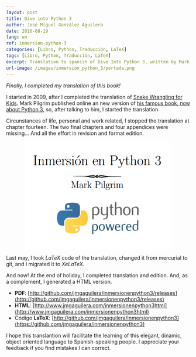 ```yaml
---
layout: post
title: Dive into Python 3
author: José Miguel González Aguilera
date: 2016-08-19
lang: en
ref: inmersion-python-3
categories: [Libro, Python, Traducción, LaTeX]
tags: [Libro, Python, Traducción, LaTeX]
excerpt: Translation to spanish of Dive Into Python 3, written by Mark Pilgrim.
url-image: /images/inmersion_python_3/portada.png
---
```


*Finally, I completed my translation of this book!*

I started in 2009, after I completed the translation of [Snake Wrangling for Kids](https://github.com/jmgaguilera/swfk-es/releases). Mark Pilgrim published online an new version of [his famous book, now about Python 3](http://www.diveintopython3.net/), so, after talking to him, I started the translation.

Circunstances of life, personal and work related, I stopped the translation at chapter fourteen. The two final chapters and four appendices were missing... And all the effort in revision and format edition.


<img src="/images/inmersion_python_3/portada.png" style="display:block;margin-left:auto; margin-right:auto;" width="400px"/>


Last may, I took *LaTeX* code of the translation, changed it from mercurial to git, and I migrated it to *XeLaTeX*.

And now! At the end of holiday, I completed translation and edition. And, as a complement, I generated a HTML version. 

* **PDF**: [http://github.com/jmgaguilera/inmersionenpython3/releases](http://github.com/jmgaguilera/inmersionenpython3/releases)
* **HTML**: [http://www.jmgaguilera.com/inmersionenpython3html](http://www.jmgaguilera.com/inmersionenpython3html)
* Código **LaTeX**: [http://github.com/jmgaguilera/inmersionenpython3](https://github.com/jmgaguilera/inmersionenpython3)


I hope this translantion will facilitate the learning of this elegant, dinamic, object oriented language to Spanish-speaking people. I appreciate your feedback if you find mistakes I can correct.


 

